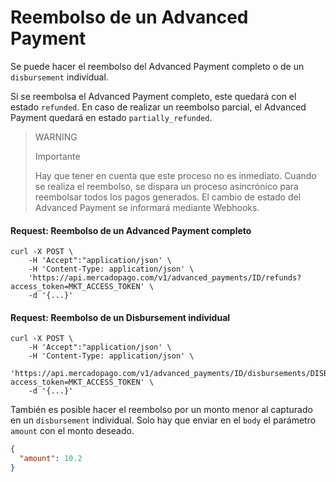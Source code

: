 # Reembolso de un Advanced Payment

Se puede hacer el reembolso del Advanced Payment completo o de un `disbursement` individual.

Si se reembolsa el Advanced Payment completo, este quedará con el estado `refunded`. En caso de realizar un reembolso parcial, el Advanced Payment quedará en estado `partially_refunded`.

> WARNING
> 
> Importante
>
> Hay que tener en cuenta que este proceso no es inmediato. Cuando se realiza el reembolso, se dispara un proceso asincrónico para reembolsar todos los pagos generados. El cambio de estado del Advanced Payment se informará mediante Webhooks.

#### Request: Reembolso de un Advanced Payment completo
```curl
curl -X POST \
    -H 'Accept":"application/json' \
    -H 'Content-Type: application/json' \
    'https://api.mercadopago.com/v1/advanced_payments/ID/refunds?access_token=MKT_ACCESS_TOKEN' \
    -d '{...}'
```

#### Request: Reembolso de un Disbursement individual
```curl
curl -X POST \
    -H 'Accept":"application/json' \
    -H 'Content-Type: application/json' \
    'https://api.mercadopago.com/v1/advanced_payments/ID/disbursements/DISBURSEMENT_ID/refunds?access_token=MKT_ACCESS_TOKEN' \
    -d '{...}'
```

También es posible hacer el reembolso por un monto menor al capturado en un `disbursement` individual. Solo hay que enviar en el `body` el parámetro `amount` con el monto deseado.

```json
{
  "amount": 10.2
}
```  